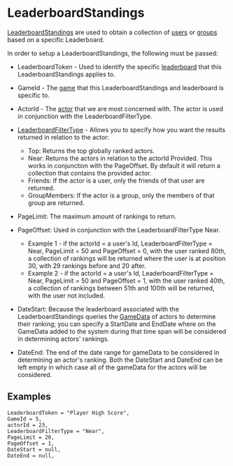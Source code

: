 # LeaderboardStandings

[LeaderboardStandings](xref:PlayGen.SUGAR.Contracts.LeaderboardStandingsRequest) are used to obtain a collection of [users](/features/user.html) or [groups](/features/group.html) based on a specific Leaderboard.

In order to setup a LeaderboardStandings, the following must be passed:

- LeaderboardToken - Used to identify the specific [leaderboard](/features/leaderboard.html) that this LeaderboardStandings applies to.

- GameId - The [game](/features/game.html) that this LeaderboardStandings and leaderboard is specific to.

- ActorId - The [actor](/features/actor.html) that we are most concerned with. The actor is used in conjunction with the LeaderboardFilterType.

- [LeaderboardFilterType](xref:PlayGen.SUGAR.Contracts.LeaderboardFilterType) - Allows you to specify how you want the results returned in relation to the actor:
	- Top: Returns the top globally ranked actors.
	- Near: Returns the actors in relation to the actorId Provided. This works in conjunction with the PageOffset. By default it will return a collection that contains the provided actor.
	- Friends: If the actor is a user, only the friends of that user are returned.
	- GroupMembers: If the actor is a group, only the members of that group are returned.

- PageLimit: The maximum amount of rankings to return.

- PageOffset: Used in conjunction with the LeaderboardFilterType Near.
	- Example 1 - if the actorId = a user's Id, LeaderboardFilterType = Near, PageLimit = 50 and PageOffset = 0, with the user ranked 80th, a collection of rankings will be returned where the user is at position 30, with 29 rankings before and 20 after.
	- Example 2 - if the actorId = a user's Id, LeaderboardFilterType = Near, PageLimit = 50 and PageOffset = 1, with the user ranked 40th, a collection of rankings between 51th and 100th will be returned, with the user not included.

- DateStart: Because the leaderboard associated with the LeaderboardStandings queries the [GameData](/features/gamedata.html) of actors to determine their ranking; you can specify a StartDate and EndDate where on the GameData added to the system during that time span will be considered in determining actors' rankings.

- DateEnd: The end of the date range for gameData to be considered in determining an actor's ranking. Both the DateStart and DateEnd can be left empty in which case all of the gameData for the actors will be considered.

## Examples 
```
LeaderboardToken = "Player High Score",  
GameId = 5,  
actorId = 23,  
LeaderboardFilterType = "Near",  
PageLimit = 20,  
PageOffset = 1,  
DateStart = null,  
DateEnd = null,  
```
